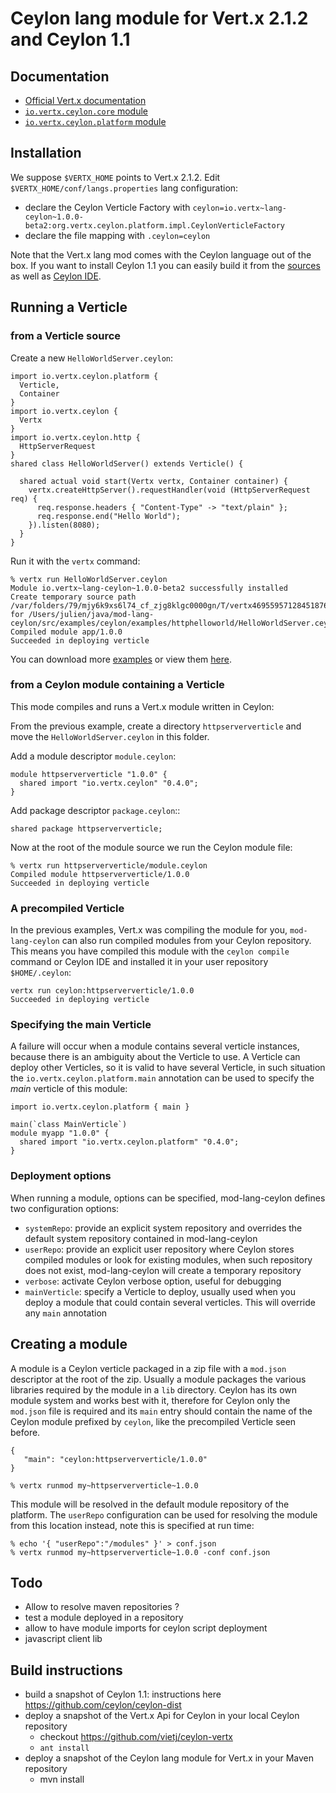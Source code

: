 # Ceylon lang module for Vert.x 2.1.2 and Ceylon 1.1

## Documentation

- [Official Vert.x documentation](http://vertx.io/docs.html)
- [`io.vertx.ceylon.core` module](http://vertx.io/mod-lang-ceylon/core/)
- [`io.vertx.ceylon.platform` module](http://vertx.io/mod-lang-ceylon/platform/)

## Installation

We suppose `$VERTX_HOME` points to Vert.x 2.1.2. Edit `$VERTX_HOME/conf/langs.properties` lang configuration:

- declare the Ceylon Verticle Factory with `ceylon=io.vertx~lang-ceylon~1.0.0-beta2:org.vertx.ceylon.platform.impl.CeylonVerticleFactory`
- declare the file mapping with `.ceylon=ceylon`

Note that the Vert.x lang mod comes with the Ceylon language out of the box. If you want to install Ceylon 1.1
you can easily build it from the [sources](https://github.com/ceylon/ceylon-dist/) as well as
[Ceylon IDE](https://github.com/ceylon/ceylon-ide-eclipse).

## Running a Verticle

### from a Verticle source

Create a new `HelloWorldServer.ceylon`:

~~~~
import io.vertx.ceylon.platform {
  Verticle,
  Container
}
import io.vertx.ceylon {
  Vertx
}
import io.vertx.ceylon.http {
  HttpServerRequest
}
shared class HelloWorldServer() extends Verticle() {

  shared actual void start(Vertx vertx, Container container) {
    vertx.createHttpServer().requestHandler(void (HttpServerRequest req) {
      req.response.headers { "Content-Type" -> "text/plain" };
      req.response.end("Hello World");
    }).listen(8080);
  }
}
~~~~

Run it with the `vertx` command:

~~~~
% vertx run HelloWorldServer.ceylon
Module io.vertx~lang-ceylon~1.0.0-beta2 successfully installed
Create temporary source path /var/folders/79/mjy6k9xs6l74_cf_zjg8klgc0000gn/T/vertx4695595712845187618ceylon for /Users/julien/java/mod-lang-ceylon/src/examples/ceylon/examples/httphelloworld/HelloWorldServer.ceylon
Compiled module app/1.0.0
Succeeded in deploying verticle
~~~~

You can download more [examples](http://search.maven.org/remotecontent?filepath=io/vertx/lang-ceylon/1.0.0-beta2/lang-ceylon-1.0.0-beta2-examples.zip) or view them
[here](https://github.com/vert-x/mod-lang-ceylon/tree/master/src/examples/ceylon/examples).

### from a Ceylon module containing a Verticle

This mode compiles and runs a Vert.x module written in Ceylon:

From the previous example, create a directory `httpserververticle` and move the `HelloWorldServer.ceylon`
in this folder.

Add a module descriptor `module.ceylon`:

~~~~
module httpserververticle "1.0.0" {
  shared import "io.vertx.ceylon" "0.4.0";
}
~~~~

Add package descriptor `package.ceylon`::

~~~~
shared package httpserververticle;
~~~~

Now at the root of the module source we run the Ceylon module file:

~~~~
% vertx run httpserververticle/module.ceylon
Compiled module httpserververticle/1.0.0
Succeeded in deploying verticle
~~~~

### A precompiled Verticle

In the previous examples, Vert.x was compiling the module for you, `mod-lang-ceylon` can also run compiled modules
from your Ceylon repository. This means you have compiled this module with the `ceylon compile` command or Ceylon IDE
and installed it in your user repository `$HOME/.ceylon`:

~~~~
vertx run ceylon:httpserververticle/1.0.0
Succeeded in deploying verticle
~~~~

### Specifying the main Verticle

A failure will occur when a module contains several verticle instances, because there is an ambiguity about the
 Verticle to use. A Verticle can deploy other Verticles, so it is valid to have several Verticle, in such situation
 the `io.vertx.ceylon.platform.main` annotation can be used to specify the _main_ verticle of this module:

~~~~
import io.vertx.ceylon.platform { main }

main(`class MainVerticle`)
module myapp "1.0.0" {
  shared import "io.vertx.ceylon.platform" "0.4.0";
}
~~~~

### Deployment options

When running a module, options can be specified, mod-lang-ceylon defines two configuration options:

- `systemRepo`: provide an explicit system repository and overrides the default system repository contained in mod-lang-ceylon
- `userRepo`: provide an explicit user repository where Ceylon stores compiled modules or look for existing modules, when
such repository does not exist, mod-lang-ceylon will create a temporary repository
- `verbose`: activate Ceylon verbose option, useful for debugging
- `mainVerticle`: specify a Verticle to deploy, usually used when you deploy a module that could contain several verticles. This
will override any `main` annotation

## Creating a module

A module is a Ceylon verticle packaged in a zip file with a `mod.json` descriptor at the root of the zip. Usually
a module packages the various libraries required by the module in a `lib` directory. Ceylon has its own module system
and works best with it, therefore for Ceylon only the `mod.json` file is required and its `main` entry should contain the
name of the Ceylon module prefixed by `ceylon`, like the precompiled Verticle seen before.

~~~~
{
   "main": "ceylon:httpserververticle/1.0.0"
}
~~~~

~~~~
% vertx runmod my~httpserververticle~1.0.0
~~~~

This module will be resolved in the default module repository of the platform. The `userRepo` configuration can be
 used for resolving the module from this location instead, note this is specified at run time:

~~~~
% echo '{ "userRepo":"/modules" }' > conf.json
% vertx runmod my~httpserververticle~1.0.0 -conf conf.json
~~~~

## Todo

- Allow to resolve maven repositories ?
- test a module deployed in a repository
- allow to have module imports for ceylon script deployment
- javascript client lib

## Build instructions

- build a snapshot of Ceylon 1.1: instructions here https://github.com/ceylon/ceylon-dist
- deploy a snapshot of the Vert.x Api for Ceylon in your local Ceylon repository
    - checkout https://github.com/vietj/ceylon-vertx
    - `ant install`
- deploy a snapshot of the Ceylon lang module for Vert.x in your Maven repository
    - mvn install

